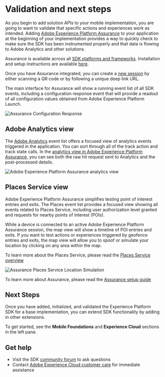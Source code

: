 # Validation and next steps

As you begin to add solution APIs to your mobile implementation, you are going to want to validate that specific actions and experiences work as intended. Adding [Adobe Experience Platform Assurance](../beta/project-griffon/#what-can-project-griffon-do-for-you) to your application at the beginning of your implementation provides a way to quickly check to make sure the SDK has been instrumented properly and that data is flowing to Adobe Analytics and other solutions.

Assurance is available across all [SDK platforms and frameworks](https://aep-sdks.gitbook.io/docs/resources/upgrading-to-aep/current-sdk-versions). Installation and setup instructions are available [here](../beta/project-griffon/#quick-setup).

Once you have Assurance integrated, you can create a [new session](https://aep-sdks.gitbook.io/docs/beta/project-griffon/using-project-griffon#creating-sessions) by either scanning a QR code or by following a unique deep link URL.

The main interface for Assurance will show a running event list of all SDK events, including a configuration response event that will provide a readout of all configuration values obtained from Adobe Experience Platform Launch.

![Assurance Configuration Response](../.gitbook/assets/configurationresponse.png)

## Adobe Analytics view

The [Adobe Analytics](../beta/project-griffon/using-project-griffon/adobe-analytics-and-project-griffon.md#using-project-griffon-for-adobe-analytics) event list offers a focused view of analytics events triggered in the application. You can sort through all of the track action and track state calls. In the [analytics view in Adobe Experience Platform Assurance](../beta/project-griffon/using-project-griffon/adobe-analytics-and-project-griffon.md), you can see both the raw hit request sent to Analytics and the post-processed details.

![Adobe Experience Platform Assurance analytics view](../.gitbook/assets/GriffonAnalytics.png)

## Places Service view

Adobe Experience Platform Assurance simplifies testing point of interest entries and exits. The Places event list provides a focused view showing all events related to Places Service, including user authorization level granted and requests for nearby points of interest \(POIs\).

While a device is connected to an active Adobe Experience Platform Assurance session, the map view will show a timeline of POI entries and exits. If you want to test actions or experiences triggered by geofence entries and exits, the map view will allow you to spoof or simulate your location by clicking on any area within the map.

To learn more about the Places Service, please read the [Places Service overview](https://experienceleague.adobe.com/docs/places/using/home.html?lang=en)

![Assurance Places Service Location Simulation](../.gitbook/assets/GriffonPlaces.png)

To learn more about Assurance, please read the [Assurance setup guide](../beta/project-griffon/set-up-project-griffon.md)

## Next Steps

Once you have added, initialized, and validated the Experience Platform SDK for a base implementation, you can extend SDK functionality by adding in other extensions.

To get started, see the **Mobile Foundations** and **Experience Cloud** sections in the left pane.

## Get help

* Visit the SDK [community forum](https://experienceleaguecommunities.adobe.com/t5/adobe-experience-platform/ct-p/adobe-experience-platform-community) to ask questions
* Contact [Adobe Experience Cloud customer care](https://experienceleague.adobe.com/?support-solution=General#support) for immediate assistance

